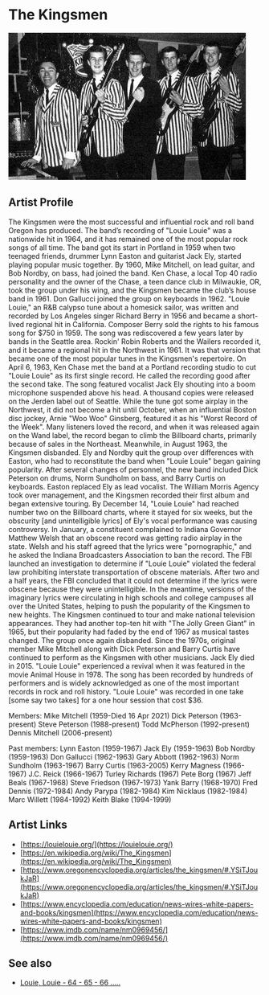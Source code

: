 # The Kingsmen

![](../../assets/artists/The_Kingsmen.png)

## Artist Profile

The Kingsmen were the most successful and influential rock and roll band Oregon has produced. The band’s recording of "Louie Louie" was a nationwide hit in 1964, and it has remained one of the most popular rock songs of all time.
The band got its start in Portland in 1959 when two teenaged friends, drummer Lynn Easton and guitarist Jack Ely, started playing popular music together. By 1960, Mike Mitchell, on lead guitar, and Bob Nordby, on bass, had joined the band. Ken Chase, a local Top 40 radio personality and the owner of the Chase, a teen dance club in Milwaukie, OR, took the group under his wing, and the Kingsmen became the club’s house band in 1961. Don Gallucci joined the group on keyboards in 1962.
"Louie Louie," an R&B calypso tune about a homesick sailor, was written and recorded by Los Angeles singer Richard Berry in 1956 and became a short-lived regional hit in California. Composer Berry sold the rights to his famous song for $750 in 1959. The song was rediscovered a few years later by bands in the Seattle area. Rockin' Robin Roberts and the Wailers recorded it, and it became a regional hit in the Northwest in 1961. It was that version that became one of the most popular tunes in the Kingsmen's repertoire.
On April 6, 1963, Ken Chase met the band at a Portland recording studio to cut "Louie Louie" as its first single record. He called the recording good after the second take. The song featured vocalist Jack Ely shouting into a boom microphone suspended above his head. A thousand copies were released on the Jerden label out of Seattle. While the tune got some airplay in the Northwest, it did not become a hit until October, when an influential Boston disc jockey, Arnie "Woo Woo" Ginsberg, featured it as his "Worst Record of the Week". Many listeners loved the record, and when it was released again on the Wand label, the record began to climb the Billboard charts, primarily because of sales in the Northeast.
Meanwhile, in August 1963, the Kingsmen disbanded. Ely and Nordby quit the group over differences with Easton, who had to reconstitute the band when "Louie Louie" began gaining popularity. After several changes of personnel, the new band included Dick Peterson on drums, Norm Sundholm on bass, and Barry Curtis on keyboards. Easton replaced Ely as lead vocalist. The William Morris Agency took over management, and the Kingsmen recorded their first album and began extensive touring.
By December 14, "Louie Louie" had reached number two on the Billboard charts, where it stayed for six weeks, but the obscurity [and unintelligible lyrics] of Ely's vocal performance was causing controversy. In January, a constituent complained to Indiana Governor Matthew Welsh that an obscene record was getting radio airplay in the state. Welsh and his staff agreed that the lyrics were "pornographic," and he asked the Indiana Broadcasters Association to ban the record. The FBI launched an investigation to determine if "Louie Louie" violated the federal law prohibiting interstate transportation of obscene materials. After two and a half years, the FBI concluded that it could not determine if the lyrics were obscene because they were unintelligible. In the meantime, versions of the imaginary lyrics were circulating in high schools and college campuses all over the United States, helping to push the popularity of the Kingsmen to new heights.
The Kingsmen continued to tour and make national television appearances. They had another top-ten hit with "The Jolly Green Giant" in 1965, but their popularity had faded by the end of 1967 as musical tastes changed. The group once again disbanded. Since the 1970s, original member Mike Mitchell along with Dick Peterson and Barry Curtis have continued to perform as the Kingsmen with other musicians. Jack Ely died in 2015.
"Louie Louie" experienced a revival when it was featured in the movie Animal House in 1978. The song has been recorded by hundreds of performers and is widely acknowledged as one of the most important records in rock and roll history. "Louie Louie" was recorded in one take [some say two takes] for a one hour session that cost $36.

Members:
Mike Mitchell (1959-Died 16 Apr 2021)
Dick Peterson (1963-present)
Steve Peterson (1988-present)
Todd McPherson (1992-present)
Dennis Mitchell (2006-present)

Past members:
Lynn Easton (1959-1967)
Jack Ely (1959-1963)
Bob Nordby (1959-1963)
Don Gallucci (1962-1963)
Gary Abbott (1962-1963)
Norm Sundholm (1963-1967)
Barry Curtis (1963-2005)
Kerry Magness (1966-1967)
J.C. Reick (1966-1967)
Turley Richards (1967)
Pete Borg (1967)
Jeff Beals (1967-1968)
Steve Friedson (1967-1973)
Yank Barry (1968-1970)
Fred Dennis (1972-1984)
Andy Parypa (1982-1984)
Kim Nicklaus (1982-1984)
Marc Willett (1984-1992)
Keith Blake (1994-1999)

## Artist Links

- [https://louielouie.org/](https://louielouie.org/)
- [https://en.wikipedia.org/wiki/The_Kingsmen](https://en.wikipedia.org/wiki/The_Kingsmen)
- [https://www.oregonencyclopedia.org/articles/the_kingsmen/#.YSiTJoukJaR](https://www.oregonencyclopedia.org/articles/the_kingsmen/#.YSiTJoukJaR)
- [https://www.encyclopedia.com/education/news-wires-white-papers-and-books/kingsmen](https://www.encyclopedia.com/education/news-wires-white-papers-and-books/kingsmen)
- [https://www.imdb.com/name/nm0969456/](https://www.imdb.com/name/nm0969456/)


## See also

- [Louie, Louie - 64 - 65 - 66 .....](Louie__Louie_-_64_-_65_-_66_.md)
